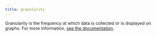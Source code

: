 ```yaml
---
title: granularity
---
```

Granularity is the frequency at which data is collected or is displayed on graphs.
For more information, <a href="https://docs.datadoghq.com/dashboards/guide/query-to-the-graph/#why">see the documentation</a>.